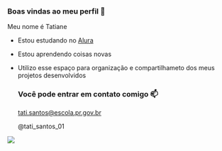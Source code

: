 ### Boas vindas ao meu perfil 🦋

Meu nome é Tatiane

- Estou estudando no [Alura](https://www.alura.com.br)
- Estou aprendendo coisas novas
- Utilizo esse espaço para organização e compartilhameto dos meus projetos desenvolvidos

  ### Você pode entrar em contato comigo 📫

  tati.santos@escola.pr.gov.br

  @tati_santos_01

![](https://media.tenor.com/B0IAZDUWDIoAAAAC/woah-clancy.gif)
